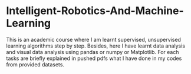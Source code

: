 # Intelligent-Robotics-And-Machine-Learning
This is an academic course where I am learnt supervised, unsupervised learning algorithms step by step. Besides, here I have learnt data analysis and visual data analysis using pandas or numpy or Matplotlib. For each tasks are briefly explained in pushed pdfs what I have done in my codes from provided datasets.
